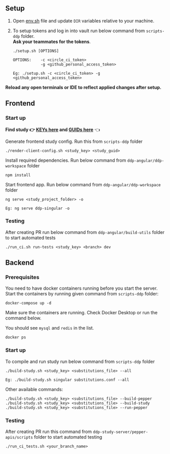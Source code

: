 ## Setup

1. Open [env.sh](./env.sh) file and update `DIR` variables relative to your machine.

2. To setup tokens and log in into vault run below command from `scripts-ddp` folder.  
   **Ask your teammates for the tokens**.

   ```
   ./setup.sh [OPTIONS]

   OPTIONS:    -c <circle_ci_token>
               -g <github_personal_access_token>

   Eg: ./setup.sh -c <circle_ci_token> -g <github_personal_access_token>
   ```

**Reload any open terminals or IDE to reflect applied changes after setup.**

## Frontend

### Start up

**Find study 👉 [KEYs here](https://github.com/broadinstitute/ddp-angular/blob/develop/.circleci/config.yml#L14) and [GUIDs here](https://github.com/broadinstitute/ddp-angular/blob/develop/.circleci/config.yml#L16)** 👈

Generate frontend study config. Run this from `scripts-ddp` folder

```
./render-client-config.sh <study_key> <study_guid>
```

Install required dependencies. Run below command from `ddp-angular/ddp-workspace` folder

```
npm install
```

Start frontend app. Run below command from `ddp-angular/ddp-workspace` folder

```
ng serve <study_project_folder> -o

Eg: ng serve ddp-singular -o
```

### Testing

After creating PR run below command from `ddp-angular/build-utils` folder to start automated tests

```
./run_ci.sh run-tests <study_key> <branch> dev
```

## Backend

### Prerequisites

You need to have docker containers running before you start the server.  
Start the containers by running given command from `scripts-ddp` folder:

```
docker-compose up -d
```

Make sure the containers are running. Check Docker Desktop or run the command below.

You should see `mysql` and `redis` in the list.

```
docker ps
```

### Start up

To compile and run study run below command from `scripts-ddp` folder

```
./build-study.sh <study_key> <substitutions_file> --all

Eg: ./build-study.sh singular substitutions.conf --all
```

Other available commands:

```
./build-study.sh <study_key> <substitutions_file> --build-pepper
./build-study.sh <study_key> <substitutions_file> --build-study
./build-study.sh <study_key> <substitutions_file> --run-pepper
```

### Testing

After creating PR run this command from `ddp-study-server/pepper-apis/scripts` folder to start automated testing

```
./run_ci_tests.sh <your_branch_name>
```
